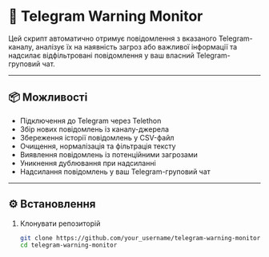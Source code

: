 # 🚨 Telegram Warning Monitor

Цей скрипт автоматично отримує повідомлення з вказаного Telegram-каналу, аналізує їх на наявність загроз або важливої інформації та надсилає відфільтровані повідомлення у ваш власний Telegram-груповий чат.

---

## 📦 Можливості

- Підключення до Telegram через Telethon  
- Збір нових повідомлень із каналу-джерела  
- Збереження історії повідомлень у CSV-файл  
- Очищення, нормалізація та фільтрація тексту  
- Виявлення повідомлень із потенційними загрозами  
- Уникнення дублювання при надсиланні  
- Надсилання повідомлень у ваш Telegram-груповий чат  

---

## ⚙️ Встановлення

1. Клонувати репозиторій  
   ```bash
   git clone https://github.com/your_username/telegram-warning-monitor.git
   cd telegram-warning-monitor
